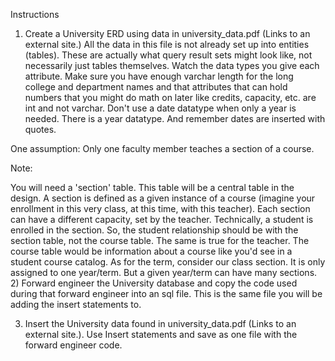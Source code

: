 Instructions
1) Create a University ERD using data in university_data.pdf (Links to an external site.)  All the data in this file is not  already set up into entities (tables). These are actually what query result sets might look like, not necessarily just tables themselves. Watch the data types you give each attribute. Make sure you have enough varchar length for the long college and department names and that attributes that can hold numbers that you might do math on later like credits, capacity, etc. are int and not varchar. Don't use a date datatype when only a year is needed. There is a year datatype. And remember dates are inserted with quotes.

One assumption:  Only one faculty member teaches a section of a course. 

Note:

You will need a 'section' table. This table will be a central table in the design. A section is defined as a given instance of a course (imagine your enrollment in this very class, at this time, with this teacher). Each section can have a different capacity, set by the teacher.
Technically, a student is enrolled in the section. So, the student relationship should be with the section table, not the course table. The same is true for the teacher. The course table would be information about a course like you'd see in a student course catalog.
As for the term, consider our class section. It is only assigned to one year/term. But a given year/term can have many sections.
2) Forward engineer the University database and copy the code used during that forward engineer into an sql file. This is the same file you will be adding the insert statements to.

3) Insert the University data found in university_data.pdf (Links to an external site.). Use Insert statements and save as one file with the forward engineer code.
